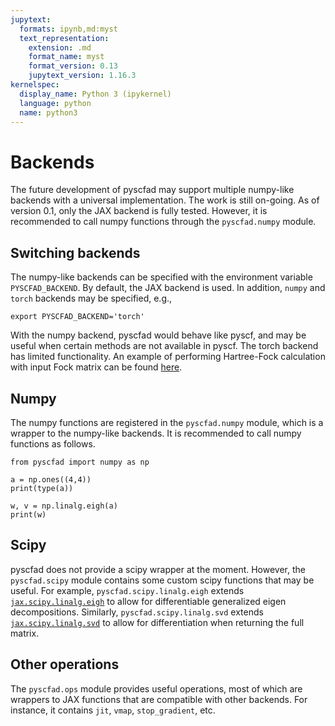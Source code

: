```yaml
---
jupytext:
  formats: ipynb,md:myst
  text_representation:
    extension: .md
    format_name: myst
    format_version: 0.13
    jupytext_version: 1.16.3
kernelspec:
  display_name: Python 3 (ipykernel)
  language: python
  name: python3
---
```


# Backends

The future development of pyscfad may support multiple numpy-like backends
with a universal implementation. The work is still on-going.
As of version 0.1, only the JAX backend is fully tested.
However, it is recommended to call numpy functions
through the `pyscfad.numpy` module.

## Switching backends

The numpy-like backends can be specified with the environment variable
`PYSCFAD_BACKEND`. By default, the JAX backend is used.
In addition, `numpy` and `torch` backends may be specified, e.g.,

```
export PYSCFAD_BACKEND='torch'
```

With the numpy backend, pyscfad would behave like pyscf,
and may be useful when certain methods are not available in pyscf.
The torch backend has limited functionality.
An example of performing Hartree-Fock calculation with input Fock
matrix can be found [here](https://github.com/fishjojo/pyscfad/blob/main/pyscfad/ml/scf/hf.py).

## Numpy

The numpy functions are registered in the `pyscfad.numpy` module,
which is a wrapper to the numpy-like backends.
It is recommended to call numpy functions as follows.

```{code-cell}
from pyscfad import numpy as np

a = np.ones((4,4))
print(type(a))

w, v = np.linalg.eigh(a)
print(w)
```

## Scipy

pyscfad does not provide a scipy wrapper at the moment.
However, the `pyscfad.scipy` module contains some custom
scipy functions that may be useful.
For example, `pyscfad.scipy.linalg.eigh` extends
[`jax.scipy.linalg.eigh`](https://jax.readthedocs.io/en/latest/_autosummary/jax.scipy.linalg.eigh.html)
to allow for differentiable generalized eigen decompositions.
Similarly, `pyscfad.scipy.linalg.svd` extends
[`jax.scipy.linalg.svd`](https://jax.readthedocs.io/en/latest/_autosummary/jax.scipy.linalg.svd.html)
to allow for differentiation when returning the full matrix.

## Other operations

The `pyscfad.ops` module provides useful operations,
most of which are wrappers to JAX functions that are compatible with other backends.
For instance, it contains `jit`, `vmap`, `stop_gradient`, etc.

